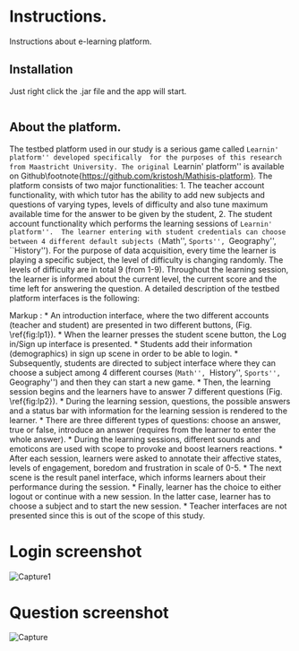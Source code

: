 # Instructions.

Instructions about e-learning platform.

## Installation

Just right click the .jar file and the app will start.

```mathisis.jar
```

## About the platform.

The testbed platform used in our study is a serious game called ``Learnin' platform'' developed specifically 
for the purposes of this research from Maastricht University. The original ``Learnin' platform'' 
is available on Github\footnote{https://github.com/kristosh/Mathisis-platform}. 
The platform consists of two major functionalities: 1. The teacher account functionality, 
with which tutor has the ability to add new subjects and questions of varying types, 
levels of difficulty and  also tune maximum available time for the answer to be given by the student, 2. 
The student account functionality which performs the learning sessions of ``Learnin' platform''. 
The learner entering with student credentials can choose 
between 4 different default subjects (``Math'', ``Sports'', ``Geography'', ``History''). 
For the purpose of data acquisition, every time the learner is playing a specific subject, 
the level of difficulty is changing randomly. The levels of difficulty are in total 9 (from 1-9). 
Throughout the learning session, the learner is informed about the current level, the current 
score and the time left for answering the question. A detailed description of the 
testbed platform interfaces is the following:

 Markup : * An introduction interface, where the two different accounts (teacher and student) are presented 
in two different buttons, (Fig. \ref{fig:lp1}).
          * When the learner presses the student scene button, the Log in/Sign up interface is presented.
          * Students add their information (demographics) in sign up scene in order to be able to login.
          * Subsequently, students are directed to subject interface where they can choose a subject among 
4 different courses (``Math'', ``History'', ``Sports'', ``Geography'') and then they can start a new game.
          * Then, the learning session begins and the learners have to answer 7 different questions 
(Fig. \ref{fig:lp2}).
          * During the learning session, questions, the possible answers and a status bar with information 
for the learning session is rendered to the learner.
          * There are three different types of questions: choose an answer, true or false, introduce an 
answer (requires from the learner to enter the whole answer). 
          * During the learning sessions, different sounds and emoticons are used with scope to provoke 
and boost learners reactions.
          * After each session, learners were asked to annotate their affective states, levels of engagement, 
boredom and frustration in scale of 0-5.
          * The next scene is the result panel interface, which informs learners about their performance 
during the session.
          * Finally, learner has the choice to either logout or continue with a new session. In the latter case, 
learner has to choose a subject and to start the new session.
          * Teacher interfaces are not presented since this is out of the scope of this study.


# Login screenshot
![Capture1](https://user-images.githubusercontent.com/24369160/60984016-43f46980-a33b-11e9-9012-427967451b2c.PNG)

# Question screenshot

![Capture](https://user-images.githubusercontent.com/24369160/60984015-43f46980-a33b-11e9-9771-de1f6b710145.PNG)
